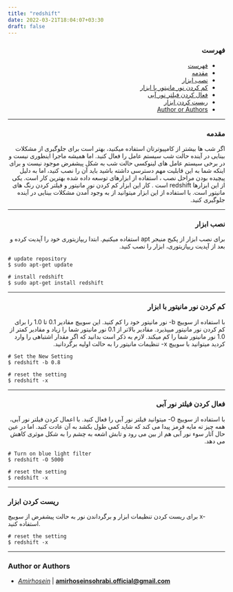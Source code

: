 ```yaml
---
title: "redshift"
date: 2022-03-21T18:04:07+03:30
draft: false
---
```




<div dir='rtl'>

### فهرست

- [فهرست](#فهرست)
- [مقدمه](#مقدمه)
- [نصب ابزار](#نصب-ابزار)
- [کم کردن نور مانیتور با ابزار](#کم-کردن-نور-مانیتور-با-ابزار)
- [فعال کردن فیلتر نور آبی](#فعال-کردن-فیلتر-نور-آبی)
- [ریست کردن ابزار](#ریست-کردن-ابزار)
- [Author or Authors](#author-or-authors)
</div>



---
<div dir='rtl'>

### مقدمه
اگر شب ها بیشتر از کامپیوترتان استفاده میکنید، بهتر است برای جلوگیری از مشکلات بینایی در آینده حالت شب سیستم عامل را فعال کنید. اما همیشه ماجرا اینطوری نیست و در برخی سیستم عامل های لینوکسی حالت شب به شکل پیشفرض موجود نیست و برای اینکه شما به این قابلیت مهم دسترسی داشته باشید باید آن را نصب کنید، اما به دلیل پیچیده بودن مراحل نصب ، استفاده از ابزارهای توسعه داده شده بهترین کار است. یکی از این ابزارها redshift است . کار این ابزار کم کردن نور مانیتور و فیلتر کردن رنگ های مانیتور است. با استفاده از این ابزار میتوانید از به وجود آمدن مشکلات بینایی در آینده جلوگیری کنید.
</div>


---
<div dir='rtl'>

### نصب ابزار
برای نصب ابزار از پکیج منیجر apt استفاده میکنیم.
ابتدا ریپازیتوری خود را آپدیت کرده و بعد از آپدیت ریپازیتوری، ابزار را نصب کنید.

</div>
    
    # update repository
    $ sudo apt-get update
    
    # install redshift
    $ sudo apt-get install redshift

---
<div dir='rtl'>

### کم کردن نور مانیتور با ابزار
با استفاده از سوییچ b- نور مانیتور خود را کم کنید. این سوییچ مقادیر 0.1 تا 1.0 را برای کم کردن نور مانیتور میپذیرد. مقادیر بالاتر از 0.1 نور مانیتور شما را زیاد و مقادیر کمتر از 1.0 نور مانیتور شما را کم میکند. لازم به ذکر است بدانید که اگر مقدار اشتباهی را وارد کردید میتوانید با سوییچ x- تنظیمات مانیتور را به حالت اولیه برگردانید.

</div>
    
    # Set the New Setting
    $ redshift -b 0.8

    # reset the setting
    $ redshift -x

---
<div dir='rtl'>

### فعال کردن فیلتر نور آبی
با استفاده از سوییچ O- میتوانید فیلتر نور آبی را فعال کنید. با اعمال کردن فیلتر نور آبی، همه چیز ته مایه قرمز پیدا می کند که شاید کمی طول بکشد به آن عادت کنید. اما در عین حال آثار سوء نور آبی هم از بین می رود و تابش اشعه به چشم را به شکل موثری کاهش می دهد.

</div>

    # Turn on blue light filter
    $ redshift -O 5000

    # reset the setting
    $ redshift -x

---

### ریست کردن ابزار
برای ریست کردن تنظیمات ابزار و برگرداندن نور به حالت پیشفرض از سوییچ x- استفاده کنید.
</div>

    # reset the setting
    $ redshift -x

---
### Author or Authors

- *[Amirhosein](https://github.com/amirhoseinsb)* | **<amirhoseinsohrabi.official@gmail.com>**
